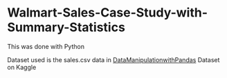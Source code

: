 # Walmart-Sales-Case-Study-with-Summary-Statistics

This was done with Python

Dataset used is the sales.csv data in [DataManipulationwithPandas](https://www.kaggle.com/datasets/kakamana/datamanipulationwithpandas/versions/1) Dataset on Kaggle
